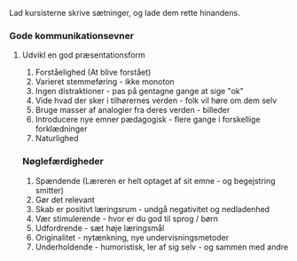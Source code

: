 Lad kursisterne skrive sætninger, og lade dem rette hinandens.


### Gode kommunikationsevner 
1. Udvikl en god præsentationsform
     1. Forståelighed (At blive forstået)
     2. Varieret stemmeføring - ikke monoton
     3. Ingen distraktioner - pas på gentagne gange at sige "ok"
     4. Vide hvad der sker i tilhørernes verden - folk vil høre om dem selv
     5. Bruge masser af analogier fra deres verden - billeder 
     6. Introducere nye emner pædagogisk - flere gange i forskellige forklædninger 
     7. Naturlighed


	### Nøglefærdigheder
	1. Spændende (Læreren er helt optaget af sit emne - og begejstring smitter)
	2. Gør det relevant 
	3. Skab er positivt læringsrum - undgå negativitet og nedladenhed 
	4. Vær stimulerende - hvor er du god til sprog / børn
	5. Udfordrende - sæt høje læringsmål 
	6. Originalitet - nytænkning, nye undervisningsmetoder 
	7. Underholdende - humoristisk, ler af sig selv - og sammen med andre 